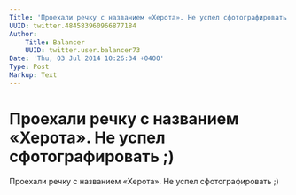 ```yaml
---
Title: 'Проехали речку с названием «Херота». Не успел сфотографировать ;)'
UUID: twitter.484583960966877184
Author:
    Title: Balancer
    UUID: twitter.user.balancer73
Date: 'Thu, 03 Jul 2014 10:26:34 +0400'
Type: Post
Markup: Text
---
```


# Проехали речку с названием «Херота». Не успел сфотографировать ;)

Проехали речку с названием «Херота». Не успел
сфотографировать ;)
